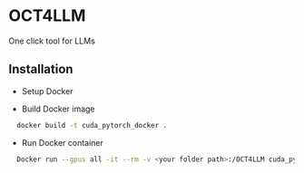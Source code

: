 # OCT4LLM
One click tool for LLMs


## Installation

- Setup Docker

- Build Docker image

```bash
  docker build -t cuda_pytorch_docker .
```

    
- Run Docker container

```bash
  Docker run --gpus all -it --rm -v <your folder path>:/OCT4LLM cuda_pytorch_docker
```
